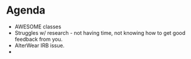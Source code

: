 # Agenda
- AWESOME classes
- Struggles w/ research - not having time, not knowing how to get good feedback from you.
- AlterWear IRB issue.
- 
